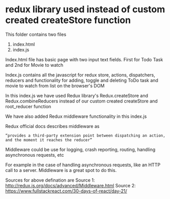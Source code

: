 # redux library used instead of custom created createStore function

This folder contains two files
  1) index.html
  2) index.js
  
Index.html file has basic page with two input text fields. First for Todo Task and 2nd for Movie to watch

Index.js contains all the javascript for redux store, actions, dispatchers, reducers and functionality for adding, toggle and deleting ToDo task and movie to watch from list on the browser's DOM

In this index.js we have used Redux library's Redux.createStore and Redux.combineReducers instead of our custom created createStore and root_reducer function

We have also added Redux middleware functionality in this index.js

Redux official docs describes middleware as

	“provides a third-party extension point between dispatching an action, and the moment it reaches the reducer”

Middleware could be use for logging, crash reporting, routing, handling asynchronous requests, etc

For example in the case of handling asynchronous requests, like an HTTP call to a server. Middleware is a great spot to do this.



Sources for above defination are
Source 1: http://redux.js.org/docs/advanced/Middleware.html
Source 2: https://www.fullstackreact.com/30-days-of-react/day-21/




